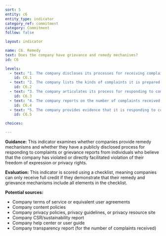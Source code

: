 ```yaml
---
sort: 5
entity: c6
entity_type: indicator
category_ref: commitment
category: Commitment
follow: false

layout: indicator

name: C6. Remedy
text: Does the company have grievance and remedy mechanisms?
id: C6

levels:
  - text: "1. The company discloses its processes for receiving complaints or grievances."
    id: C6.1
  - text: "2. The company lists the kinds of complaints it is prepared to respond to."
    id: C6.2
  - text: "3. The company articulates its process for responding to complaints."
    id: C6.3
  - text: "4. The company reports on the number of complaints received."
    id: C6.4
  - text: "5. The company provides evidence that it is responding to complaints, including examples of outcomes."
    id: C6.5

choices:

---
```


**Guidance:** This indicator examines whether companies provide remedy mechanisms and whether they have a publicly disclosed process for responding to complaints or grievance reports from individuals who believe that the company has violated or directly facilitated violation of their freedom of expression or privacy rights.

**Evaluation:** This indicator is scored using a checklist, meaning companies can only receive full credit if they demonstrate that their remedy and grievance mechanisms include all elements in the checklist.

**Potential sources:**

 - Company terms of service or equivalent user agreements
 - Company content policies
 - Company privacy policies, privacy guidelines, or privacy resource site
 - Company CSR/sustainability report
 - Company help center or user guide
 - Company transparency report (for the number of complaints received)

